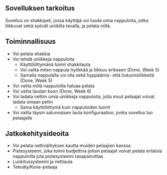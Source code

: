 ## Sovelluksen tarkoitus

Sovellus on shakkipeli, jossa käyttäjä voi luoda omia nappuloita, jotka liikkuvat sekä syövät uniikilla tavalla, ja pelata niillä.

## Toiminnallisuus

* Voi pelata shakkia
* Voi tehdä uniikkeja nappuloita
    * Käyttöliittymänä toimii shakkilauta
    * Voi valita miten nappula hyökkää ja liikkuu erikseen (Done, Week 5)
    * Samalla nappulalla voi olla sekä hyppäämis- että liukumisliikkeitä (Done, Week 5)
* Voi valita millä nappuloilla haluaa pelata
* Voi valita laudan koon (Done, Week 6)
* Voi ladata nettiin omia uniikkeja nappuloita, joita muut pelaajat voivat ladata omaan peliin
    * Sama käyttöliittymä kuin nappuloiden luonti
* Voi valita täysin satunnaisen lauta konfiguraation, jonka sovellus luo pelaajalle

## Jatkokehitysideoita

* Voi pelata nettivälityksen kautta muiden pelaajien kanssa
* Pistesysteemi, joka toimii budjettina jolloin pelaajat voivat pelata erilaisia nappuloilla jota pistesysteemi tasapainottaa
* Luokitussysteemi ja nettiaula
* Tekoäly/Kone-pelaaja